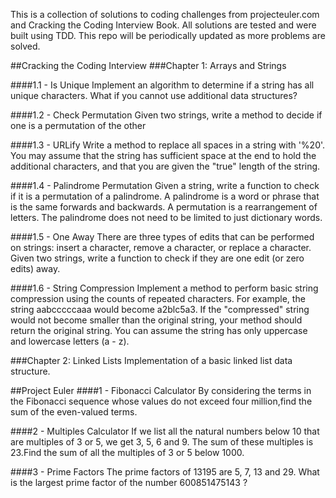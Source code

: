 This is a collection of solutions to coding challenges from projecteuler.com and Cracking the Coding Interview Book. All solutions are tested and were built using TDD. This repo will be periodically updated as more problems are solved. 

##Cracking the Coding Interview
###Chapter 1: Arrays and Strings

####1.1 - Is Unique
Implement an algorithm to determine if a string has all unique characters. What if you
cannot use additional data structures? 

####1.2 - Check Permutation
Given two strings, write a method to decide if one is a permutation of the
other

####1.3 - URLify
Write a method to replace all spaces in a string with '%20'. You may assume that the string
has sufficient space at the end to hold the additional characters, and that you are given the "true"
length of the string. 

####1.4 - Palindrome Permutation
Given a string, write a function to check if it is a permutation of a palindrome. A palindrome is a word or phrase that is the same forwards and backwards. A permutation is a rearrangement of letters. The palindrome does not need to be limited to just dictionary words. 

####1.5 - One Away
There are three types of edits that can be performed on strings: insert a character,
remove a character, or replace a character. Given two strings, write a function to check if they are
one edit (or zero edits) away. 

####1.6 - String Compression
Implement a method to perform basic string compression using the counts of repeated characters. For example, the string aabcccccaaa would become a2blc5a3. If the
"compressed" string would not become smaller than the original string, your method should return the original string. You can assume the string has only uppercase and lowercase letters (a - z). 

###Chapter 2: Linked Lists
Implementation of a basic linked list data structure. 

##Project Euler
####1 - Fibonacci Calculator
By considering the terms in the Fibonacci sequence whose values do not 
exceed four million,find the sum of the even-valued terms.

####2 - Multiples Calculator
If we list all the natural numbers below 10 that are multiples of 3 or 5, we get 3, 5, 6 and 9. The sum of these multiples is 23.Find the sum of all the multiples of 3 or 5 below 1000.

####3 - Prime Factors
The prime factors of 13195 are 5, 7, 13 and 29. What is the largest prime factor of the number 600851475143 ?